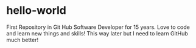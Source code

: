 # hello-world
First Repository in Git Hub
Software Developer for 15 years. Love to code and learn new things and skills!
This way later but I need to learn GitHub much better!